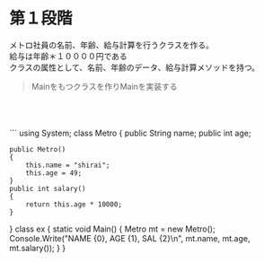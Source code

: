 # 第１段階

メトロ社員の名前、年齢、給与計算を行うクラスを作る。  
給与は年齢＊１００００円である  
クラスの属性として、名前、年齢のデータ、給与計算メソッドを持つ。  
    
> Mainをもつクラスを作りMainを実装する
<br>
<br>
<br>
```
 using System;
 class Metro
 {
    public String name;
    public int  age;

    public Metro()
    {
        this.name = "shirai";
        this.age = 49;
    }
    public int salary()
    {
        return this.age * 10000;
    }
 }
 class ex
 {
    static void Main()
    {
        Metro mt = new Metro();
        Console.Write("NAME {0}, AGE {1}, SAL {2}\n",
                        mt.name, mt.age, mt.salary());
    }
 }
```
